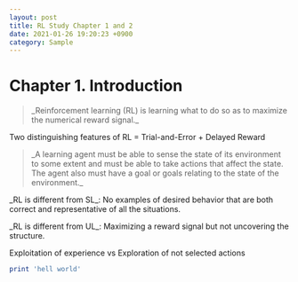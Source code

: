 ```yaml
---
layout: post
title: RL Study Chapter 1 and 2
date: 2021-01-26 19:20:23 +0900
category: Sample
---
```

# Chapter 1. Introduction
> \_Reinforcement learning (RL) is learning what to do so as to maximize the numerical reward signal.\_

Two distinguishing features of RL = Trial-and-Error + Delayed Reward

> \_A learning agent must be able to sense the state of its environment to some extent and must be able to take actions that affect the state. The agent also must have a goal or goals relating to the state of the environment.\_

\_RL is different from SL\_: No examples of desired behavior that are both correct and representative of all the situations.

\_RL is different from UL\_: Maximizing a reward signal but not uncovering the structure.

Exploitation of experience vs Exploration of not selected actions




```ruby
print 'hell world'
```
